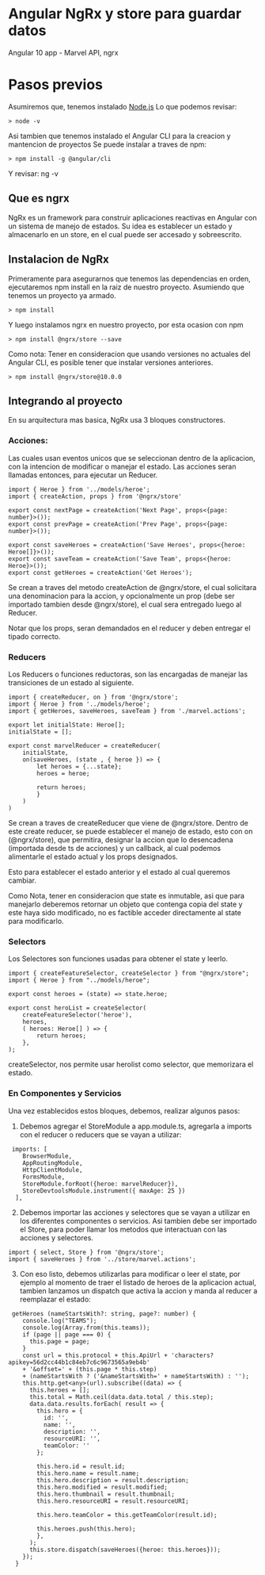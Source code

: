 # Angular NgRx y store para guardar datos
Angular 10 app - Marvel API, ngrx

# Pasos previos
Asumiremos que, tenemos instalado [Node.js](https://nodejs.org/es/download/)
Lo que podemos revisar:
```
> node -v

```

Asi tambien que tenemos instalado el Angular CLI para la creacion y mantencion de proyectos
Se puede instalar a traves de npm:
```
> npm install -g @angular/cli
```
Y revisar:
ng -v


## Que es ngrx
NgRx es un framework para construir aplicaciones reactivas en Angular con un sistema de manejo de estados.
Su idea es establecer un estado y almacenarlo en un store, en el cual puede ser accesado y sobreescrito.

## Instalacion de NgRx
Primeramente para asegurarnos que tenemos las dependencias en orden, ejecutaremos npm install en la raiz de nuestro proyecto. Asumiendo que tenemos un proyecto ya armado.
```
> npm install
```

Y luego instalamos ngrx en nuestro proyecto, por esta ocasion con npm
```
> npm install @ngrx/store --save
```

Como nota: Tener en consideracion que usando versiones no actuales del Angular CLI, es posible tener que instalar versiones anteriores.
```
> npm install @ngrx/store@10.0.0
```

## Integrando al proyecto
En su arquitectura mas basica, NgRx usa 3 bloques constructores.

### Acciones:
Las cuales usan eventos unicos que se seleccionan dentro de la aplicacion, con la intencion de modificar o manejar el estado. Las acciones seran llamadas entonces, para ejecutar un Reducer.
```
import { Heroe } from '../models/heroe';
import { createAction, props } from '@ngrx/store'

export const nextPage = createAction('Next Page', props<{page: number}>());
export const prevPage = createAction('Prev Page', props<{page: number}>());

export const saveHeroes = createAction('Save Heroes', props<{heroe: Heroe[]}>());
export const saveTeam = createAction('Save Team', props<{heroe: Heroe}>());
export const getHeroes = createAction('Get Heroes');
```
Se crean a traves del metodo createAction de @ngrx/store, el cual solicitara una denominacion para la accion, y opcionalmente un prop (debe ser importado tambien desde @ngrx/store), el cual sera entregado luego al Reducer.

Notar que los props, seran demandados en el reducer y deben entregar el tipado correcto.

### Reducers
Los Reducers o funciones reductoras, son las encargadas de manejar las transiciones de un estado al siguiente.

```
import { createReducer, on } from '@ngrx/store';
import { Heroe } from '../models/heroe';
import { getHeroes, saveHeroes, saveTeam } from './marvel.actions';

export let initialState: Heroe[];
initialState = [];

export const marvelReducer = createReducer(
    initialState,
    on(saveHeroes, (state , { heroe }) => {
        let heroes = {...state};
        heroes = heroe;

        return heroes;
        }
    )
)
```
Se crean a traves de createReducer que viene de @ngrx/store. Dentro de este create reducer, se puede establecer el manejo de estado, esto con on (@ngrx/store), que permitira, designar la accion que lo desencadena (importada desde ts de acciones) y un callback, al cual podemos alimentarle el estado actual y los props designados.

Esto para establecer el estado anterior y el estado al cual queremos cambiar.

Como Nota, tener en consideracion que state es inmutable, asi que para manejarlo deberemos retornar un objeto que contenga copia del state y este haya sido modificado, no es factible acceder directamente al state para modificarlo.

### Selectors
Los Selectores son funciones usadas para obtener el state y leerlo.

```
import { createFeatureSelector, createSelector } from "@ngrx/store";
import { Heroe } from "../models/heroe";

export const heroes = (state) => state.heroe;

export const heroList = createSelector(
    createFeatureSelector('heroe'),
    heroes,
    ( heroes: Heroe[] ) => {
        return heroes;
    },
);
```
createSelector, nos permite usar herolist como selector, que memorizara el estado. 

### En Componentes y Servicios
Una vez establecidos estos bloques, debemos, realizar algunos pasos:

1. Debemos agregar el StoreModule a app.module.ts, agregarla a imports con el reducer o reducers que se vayan a utilizar:

```
 imports: [
    BrowserModule,
    AppRoutingModule,
    HttpClientModule,
    FormsModule,
    StoreModule.forRoot({heroe: marvelReducer}),
    StoreDevtoolsModule.instrument({ maxAge: 25 })
  ],
```

2. Debemos importar las acciones y selectores que se vayan a utilizar en los diferentes componentes o servicios. Asi tambien debe ser importado el Store, para poder llamar los metodos que interactuan con las acciones y selectores.

```
import { select, Store } from '@ngrx/store';
import { saveHeroes } from '../store/marvel.actions';
```

3. Con eso listo, debemos utilizarlas para modificar o leer el state, por ejemplo al momento de traer el listado de heroes de la aplicacion actual, tambien lanzamos un dispatch que activa la accion y manda al reducer a reemplazar el estado:
```
 getHeroes (nameStartsWith?: string, page?: number) {
    console.log("TEAMS");
    console.log(Array.from(this.teams));
    if (page || page === 0) {
      this.page = page;
    }
    const url = this.protocol + this.ApiUrl + 'characters?apikey=56d2cc44b1c84eb7c6c9673565a9eb4b'
    + '&offset=' + (this.page * this.step)
    + (nameStartsWith ? ('&nameStartsWith=' + nameStartsWith) : '');
    this.http.get<any>(url).subscribe((data) => {
      this.heroes = [];
      this.total = Math.ceil(data.data.total / this.step);
      data.data.results.forEach( result => {
        this.hero = {
          id: '',
          name: '',
          description: '',
          resourceURI: '',
          teamColor: ''
        }; 

        this.hero.id = result.id;
        this.hero.name = result.name;
        this.hero.description = result.description;
        this.hero.modified = result.modified;
        this.hero.thumbnail = result.thumbnail;
        this.hero.resourceURI = result.resourceURI;    

        this.hero.teamColor = this.getTeamColor(result.id);

        this.heroes.push(this.hero);
        },
      );
      this.store.dispatch(saveHeroes({heroe: this.heroes}));
    });
  }
```

